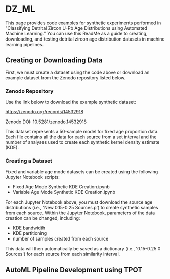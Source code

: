 # DZ_ML
This page provides code examples for synthetic experiments performed in "Classifying Detrital Zircon U-Pb Age Distributions using Automated Machine Learning." You can use this ReadMe as a guide to creating, downloading, and testing detrital zircon age distribution datasets in machine learning pipelines. 

## Creating or Downloading Data
First, we must create a dataset using the code above or download an example dataset from the Zenodo repository listed below.

### Zenodo Repository
Use the link below to download the example synthetic dataset:

https://zenodo.org/records/14532918

Zenodo DOI: 10.5281/zenodo.14532918

This dataset represents a 50-sample model for fixed age proportion data. Each file contains all the data for each source from a set interval and the number of analyses used to create each synthetic kernel density estimate (KDE). 

### Creating a Dataset
Fixed and variable age mode datasets can be created using the following Jupyter Notebook scripts:
- Fixed Age Mode Synthetic KDE Creation.ipynb
- Variable Age Mode Synthetic KDE Creation.ipynb

For each Jupyter Notebook above, you must download the source age distributions (i.e., 'New 0.15-0.25 Sources.p') to create synthetic samples from each source. Within the Jupyter Notebook, parameters of the data creation can be changed, including:
- KDE bandwidth
- KDE partitioning
- number of samples created from each source

This data will then automatically be saved as a dictionary (i.e., '0.15-0.25 0 Sources') for each source from each similarity interval.

## AutoML Pipeline Development using TPOT

